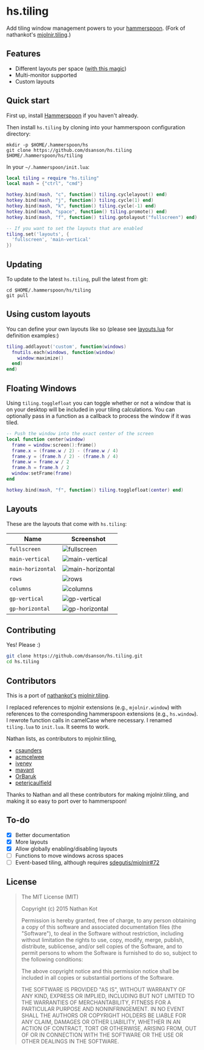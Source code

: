 # hs.tiling

Add tiling window management powers to your [hammerspoon][hammerspoon]. (Fork of nathankot's [mjolnir.tiling](https://github.com/nathankot/mjolnir.tiling).)

## Features

* Different layouts per space ([with this magic][magic])
* Multi-monitor supported
* Custom layouts

## Quick start

First up, install [Hammerspoon][hammerspoon] if you haven't already.

Then install `hs.tiling` by cloning into your hammerspoon configuration directory:

```
mkdir -p $HOME/.hammerspoon/hs
git clone https://github.com/dsanson/hs.tiling $HOME/.hammerspoon/hs/tiling
```

In your `~/.hammerspoon/init.lua`:

```lua
local tiling = require "hs.tiling"
local mash = {"ctrl", "cmd"}

hotkey.bind(mash, "c", function() tiling.cyclelayout() end)
hotkey.bind(mash, "j", function() tiling.cycle(1) end)
hotkey.bind(mash, "k", function() tiling.cycle(-1) end)
hotkey.bind(mash, "space", function() tiling.promote() end)
hotkey.bind(mash, "f", function() tiling.gotolayout("fullscreen") end)

-- If you want to set the layouts that are enabled
tiling.set('layouts', {
  'fullscreen', 'main-vertical'
})
```

## Updating

To update to the latest `hs.tiling`, pull the latest from git:

```
cd $HOME/.hammerspoon/hs/tiling
git pull
```

## Using custom layouts

You can define your own layouts like so (please see [layouts.lua](/layouts.lua) for definition examples:)

```lua
tiling.addlayout('custom', function(windows)
  fnutils.each(windows, function(window)
    window:maximize()
  end)
end)
```

## Floating Windows

Using `tiling.togglefloat` you can toggle whether or not a window that is on your desktop will be
included in your tiling calculations. You can optionally pass in a function as a callback to process
the window if it was tiled.

```lua
-- Push the window into the exact center of the screen
local function center(window)
  frame = window:screen():frame()
  frame.x = (frame.w / 2) - (frame.w / 4)
  frame.y = (frame.h / 2) - (frame.h / 4)
  frame.w = frame.w / 2
  frame.h = frame.h / 2
  window:setFrame(frame)
end

hotkey.bind(mash, "f", function() tiling.togglefloat(center) end)
```

## Layouts

These are the layouts that come with `hs.tiling`:

Name						                            | Screenshot
------------------------------------------- | ------------------------------------
`fullscreen`		                            | ![fullscreen](https://raw.github.com/dsanson/hs.tiling/master/screenshots/fullscreen.png)
`main-vertical`                             | ![main-vertical](https://raw.github.com/dsanson/hs.tiling/master/screenshots/main-vertical.png)
`main-horizontal`                           | ![main-horizontal](https://raw.github.com/dsanson/hs.tiling/master/screenshots/main-horizontal.png)
`rows`                                      | ![rows](https://raw.github.com/dsanson/hs.tiling/master/screenshots/rows.png)
`columns`                                   | ![columns](https://raw.github.com/dsanson/hs.tiling/master/screenshots/columns.png)
`gp-vertical`                               | ![gp-vertical](https://raw.github.com/dsanson/hs.tiling/master/screenshots/gp-vertical.png)
`gp-horizontal`                             | ![gp-horizontal](https://raw.github.com/dsanson/hs.tiling/master/screenshots/gp-horizontal.png)


## Contributing

Yes! Please :)

```sh
git clone https://github.com/dsanson/hs.tiling.git
cd hs.tiling
```

## Contributors

This is a port of [nathankot's](https://github.com/nathankot) [mjolnir.tiling][mjolnir.tiling].

I replaced
references to mjolnir extensions (e.g., `mjolnir.window`) with references to
the corresponding hammerspoon extensions (e.g., `hs.window`). I rewrote
function calls in camelCase where necessary. I renamed `tiling.lua` to
`init.lua`. It seems to work.

Nathan lists, as contributors to mjolnir.tiling,

* [csaunders](https://github.com/csaunders)
* [acmcelwee](https://github.com/acmcelwee)
* [iveney](https://github.com/iveney)
* [mavant](https://github.com/mavant)
* [OrBaruk](https://github.com/OrBaruk)
* [peterjcaulfield](https://github.com/peterjcaulfield)

Thanks to Nathan and all these contributors for making mjolnir.tiling, and making it so easy to port over to hammerspoon!

## To-do

* [x] Better documentation
* [x] More layouts
* [x] Allow globally enabling/disabling layouts
* [ ] Functions to move windows across spaces
* [ ] Event-based tiling, although requires [sdegutis/mjolnir#72][72]

[72]: https://github.com/sdegutis/mjolnir/issues/72
[magic]: https://github.com/dsanson/hs.tiling/blob/master/init.lua#L95-L124
[hammerspoon]: https://github.com/Hammerspoon/hammerspoon
[mjolnir.tiling]: https://github.com/nathankot/mjolnir.tiling

## License

> The MIT License (MIT)
>
> Copyright (c) 2015 Nathan Kot
>
> Permission is hereby granted, free of charge, to any person obtaining a copy
> of this software and associated documentation files (the "Software"), to deal
> in the Software without restriction, including without limitation the rights
> to use, copy, modify, merge, publish, distribute, sublicense, and/or sell
> copies of the Software, and to permit persons to whom the Software is
> furnished to do so, subject to the following conditions:
>
> The above copyright notice and this permission notice shall be included in
> all copies or substantial portions of the Software.
>
> THE SOFTWARE IS PROVIDED "AS IS", WITHOUT WARRANTY OF ANY KIND, EXPRESS OR
> IMPLIED, INCLUDING BUT NOT LIMITED TO THE WARRANTIES OF MERCHANTABILITY,
> FITNESS FOR A PARTICULAR PURPOSE AND NONINFRINGEMENT. IN NO EVENT SHALL THE
> AUTHORS OR COPYRIGHT HOLDERS BE LIABLE FOR ANY CLAIM, DAMAGES OR OTHER
> LIABILITY, WHETHER IN AN ACTION OF CONTRACT, TORT OR OTHERWISE, ARISING FROM,
> OUT OF OR IN CONNECTION WITH THE SOFTWARE OR THE USE OR OTHER DEALINGS IN
> THE SOFTWARE.
